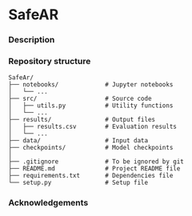 # SafeAR
### Description


### Repository structure

```
SafeAr/                  
├── notebooks/             # Jupyter notebooks
│   └── ...                       
├── src/                   # Source code
│   ├── utils.py           # Utility functions
│   └── ...                
├── results/               # Output files
│   ├── results.csv        # Evaluation results
│   └── ...                
├── data/                  # Input data
├── checkpoints/           # Model checkpoints
│
├── .gitignore             # To be ignored by git
├── README.md              # Project README file
├── requirements.txt       # Dependencies file
└── setup.py               # Setup file 
```

### Acknowledgements

<!-- <div align="center">

 [Preprint](https://doi.org/10.48550/arXiv.2307.06243) | [Reviewed Article](http://dx.doi.org/10.1007/978-3-031-42914-9_5) | [Dataset](https://zenodo.org/record/7944963#.ZGYoxHbMIQ8) | [Dataset Citation](#burnedareauav-dataset-citation) 
 